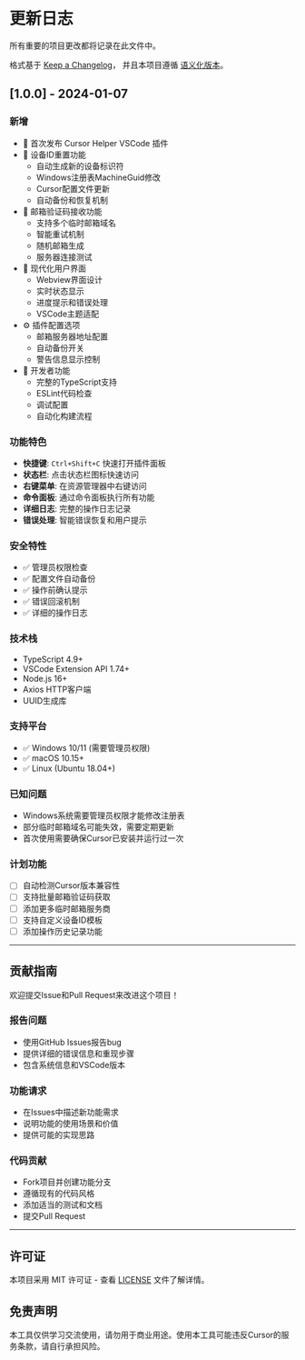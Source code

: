 # 更新日志

所有重要的项目更改都将记录在此文件中。

格式基于 [Keep a Changelog](https://keepachangelog.com/zh-CN/1.0.0/)，
并且本项目遵循 [语义化版本](https://semver.org/lang/zh-CN/)。

## [1.0.0] - 2024-01-07

### 新增
- 🎉 首次发布 Cursor Helper VSCode 插件
- 🔄 设备ID重置功能
  - 自动生成新的设备标识符
  - Windows注册表MachineGuid修改
  - Cursor配置文件更新
  - 自动备份和恢复机制
- 📧 邮箱验证码接收功能
  - 支持多个临时邮箱域名
  - 智能重试机制
  - 随机邮箱生成
  - 服务器连接测试
- 🎨 现代化用户界面
  - Webview界面设计
  - 实时状态显示
  - 进度提示和错误处理
  - VSCode主题适配
- ⚙️ 插件配置选项
  - 邮箱服务器地址配置
  - 自动备份开关
  - 警告信息显示控制
- 🔧 开发者功能
  - 完整的TypeScript支持
  - ESLint代码检查
  - 调试配置
  - 自动化构建流程

### 功能特色
- **快捷键**: `Ctrl+Shift+C` 快速打开插件面板
- **状态栏**: 点击状态栏图标快速访问
- **右键菜单**: 在资源管理器中右键访问
- **命令面板**: 通过命令面板执行所有功能
- **详细日志**: 完整的操作日志记录
- **错误处理**: 智能错误恢复和用户提示

### 安全特性
- ✅ 管理员权限检查
- ✅ 配置文件自动备份
- ✅ 操作前确认提示
- ✅ 错误回滚机制
- ✅ 详细的操作日志

### 技术栈
- TypeScript 4.9+
- VSCode Extension API 1.74+
- Node.js 16+
- Axios HTTP客户端
- UUID生成库

### 支持平台
- ✅ Windows 10/11 (需要管理员权限)
- ✅ macOS 10.15+
- ✅ Linux (Ubuntu 18.04+)

### 已知问题
- Windows系统需要管理员权限才能修改注册表
- 部分临时邮箱域名可能失效，需要定期更新
- 首次使用需要确保Cursor已安装并运行过一次

### 计划功能
- [ ] 自动检测Cursor版本兼容性
- [ ] 支持批量邮箱验证码获取
- [ ] 添加更多临时邮箱服务商
- [ ] 支持自定义设备ID模板
- [ ] 添加操作历史记录功能

---

## 贡献指南

欢迎提交Issue和Pull Request来改进这个项目！

### 报告问题
- 使用GitHub Issues报告bug
- 提供详细的错误信息和重现步骤
- 包含系统信息和VSCode版本

### 功能请求
- 在Issues中描述新功能需求
- 说明功能的使用场景和价值
- 提供可能的实现思路

### 代码贡献
- Fork项目并创建功能分支
- 遵循现有的代码风格
- 添加适当的测试和文档
- 提交Pull Request

---

## 许可证

本项目采用 MIT 许可证 - 查看 [LICENSE](LICENSE) 文件了解详情。

## 免责声明

本工具仅供学习交流使用，请勿用于商业用途。使用本工具可能违反Cursor的服务条款，请自行承担风险。
